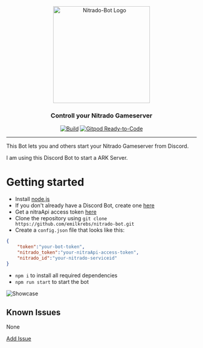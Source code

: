 <div id="logo" align="center">
  <a href="https://github.com/emilkrebs/Nitrado-Bot" target="_blank" rel="noopener noreferrer">
	  <img width="256" alt="Nitrado-Bot Logo" src="https://user-images.githubusercontent.com/68400102/171499841-642a53a2-e00d-4688-9637-c993a86a8161.png">
	</a>
  <h3>
    Controll your Nitrado Gameserver
  </h3>
</div>


<div id="badges" align="center">
  
   [![Build](https://github.com/emilkrebs/Nitrado-Bot/actions/workflows/build.yml/badge.svg)](https://github.com/emilkrebs/Nitrado-Bot/actions/workflows/build.yml)
   [![Gitpod Ready-to-Code](https://img.shields.io/badge/Gitpod-ready--to--code-blue?logo=gitpod)](https://gitpod.io/#https://github.com/emilkrebs/Nitrado-Bot)

</div>

<hr>

This Bot lets you and others start your Nitrado Gameserver from Discord. 

I am using this Discord Bot to start a ARK Server.

# Getting started
- Install [node.js](https://nodejs.org/en/)
- If you don't already have a Discord Bot, create one [here](https://discord.com/developers/applications/)
- Get a nitraApi access token [here](https://server.nitrado.net/deu/developer/tokens)
- Clone the repository using `git clone https://github.com/emilkrebs/nitrado-bot.git`
- Create a `config.json` file that looks like this:
```json
{
    "token":"your-bot-token",
    "nitrado_token":"your-nitraApi-access-token",
    "nitrado_id":"your-nitrado-serviceid"
}
```
- `npm i` to install all required dependencies
- `npm run start` to start the bot

![Showcase](https://user-images.githubusercontent.com/68400102/171502599-4e5b7572-e83a-4144-a17b-f25d1cc6b6cb.png)

## Known Issues

None

[Add Issue](https://github.com/emilkrebs/Nitrado-Bot/issues/new)

